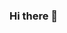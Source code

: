 ### Hi there 👋

<!--
**naroroming/naroroming** is a ✨ _special_ ✨ repository because its `README.md` (this file) appears on your GitHub profile.

Here are some ideas to get you started:

🔭 I’m currently working on college of AI software.
🌱 I’m currently learning c programming and arduino with C !!
💬 Ask me about curious things!
📫 How to reach me: send me SNS od Gmail.
😄 I'm always happy.

-->
